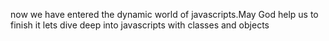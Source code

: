 now we have entered the dynamic world of javascripts.May God help us to finish it
lets dive deep into javascripts with classes and objects
